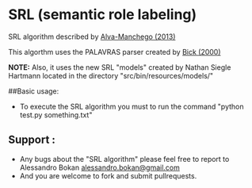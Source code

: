 SRL (semantic role labeling)
============================

SRL algorithm described by [Alva-Manchego (2013)][1]

This algorthm uses the PALAVRAS parser created by [Bick (2000)][2]

**NOTE:** Also, it uses the new SRL "models" created by Nathan Siegle Hartmann located in the directory "src/bin/resources/models/"

##Basic usage:

- To execute the SRL algorithm you must to run the command "python test.py something.txt"

## Support :

- Any bugs about the "SRL algorithm" please feel free to report to Alessandro Bokan <alessandro.bokan@gmail.com> 
- And you are welcome to fork and submit pullrequests.

 [1]: http://www.teses.usp.br/teses/disponiveis/55/55134/tde-14032013-150816/pt-br.php
 [2]: http://visl.sdu.dk/~eckhard/pdf/PLP20-amilo.ps.pdf  
